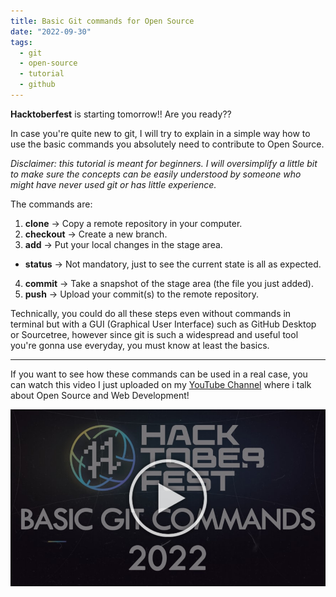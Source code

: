 ```yaml
---
title: Basic Git commands for Open Source
date: "2022-09-30"
tags:
  - git
  - open-source
  - tutorial
  - github
---
```


**Hacktoberfest** is starting tomorrow!! Are you ready??

In case you're quite new to git, I will try to explain in a simple way how to use the basic commands you absolutely need to contribute to Open Source.

_Disclaimer: this tutorial is meant for beginners. I will oversimplify a little bit to make sure the concepts can be easily understood by someone who might have never used git or has little experience._

The commands are:

1. **clone** -> Copy a remote repository in your computer.
2. **checkout** -> Create a new branch.
3. **add** -> Put your local changes in the stage area.

- **status** -> Not mandatory, just to see the current state is all as expected.

4. **commit** -> Take a snapshot of the stage area (the file you just added).
5. **push** -> Upload your commit(s) to the remote repository.

Technically, you could do all these steps even without commands in terminal but with a GUI (Graphical User Interface) such as GitHub Desktop or Sourcetree, however since git is such a widespread and useful tool you're gonna use everyday, you must know at least the basics.

---

If you want to see how these commands can be used in a real case, you can watch this video I just uploaded on my [YouTube Channel](https://www.youtube.com/channel/UC-KqnO3ez7vF-kyIQ_22rdA?sub_confirmation=1) where i talk about Open Source and Web Development!

[![Youtube Video](./preview.jpeg)](https://youtu.be/hTeHtkpTvqI)
